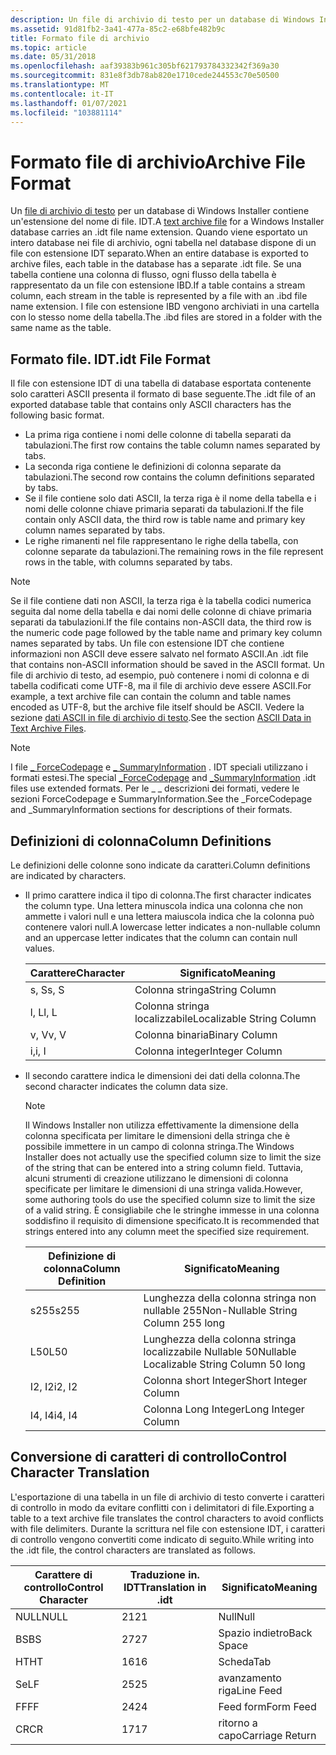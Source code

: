 ```yaml
---
description: Un file di archivio di testo per un database di Windows Installer contiene un'estensione del nome di file. IDT.
ms.assetid: 91d81fb2-3a41-477a-85c2-e68bfe482b9c
title: Formato file di archivio
ms.topic: article
ms.date: 05/31/2018
ms.openlocfilehash: aaf39383b961c305bf621793784332342f369a30
ms.sourcegitcommit: 831e8f3db78ab820e1710cede244553c70e50500
ms.translationtype: MT
ms.contentlocale: it-IT
ms.lasthandoff: 01/07/2021
ms.locfileid: "103881114"
---
```

# <a name="archive-file-format"></a><span data-ttu-id="0830a-103">Formato file di archivio</span><span class="sxs-lookup"><span data-stu-id="0830a-103">Archive File Format</span></span>

<span data-ttu-id="0830a-104">Un [file di archivio di testo](text-archive-files.md) per un database di Windows Installer contiene un'estensione del nome di file. IDT.</span><span class="sxs-lookup"><span data-stu-id="0830a-104">A [text archive file](text-archive-files.md) for a Windows Installer database carries an .idt file name extension.</span></span> <span data-ttu-id="0830a-105">Quando viene esportato un intero database nei file di archivio, ogni tabella nel database dispone di un file con estensione IDT separato.</span><span class="sxs-lookup"><span data-stu-id="0830a-105">When an entire database is exported to archive files, each table in the database has a separate .idt file.</span></span> <span data-ttu-id="0830a-106">Se una tabella contiene una colonna di flusso, ogni flusso della tabella è rappresentato da un file con estensione IBD.</span><span class="sxs-lookup"><span data-stu-id="0830a-106">If a table contains a stream column, each stream in the table is represented by a file with an .ibd file name extension.</span></span> <span data-ttu-id="0830a-107">I file con estensione IBD vengono archiviati in una cartella con lo stesso nome della tabella.</span><span class="sxs-lookup"><span data-stu-id="0830a-107">The .ibd files are stored in a folder with the same name as the table.</span></span>

## <a name="idt-file-format"></a><span data-ttu-id="0830a-108">Formato file. IDT</span><span class="sxs-lookup"><span data-stu-id="0830a-108">.idt File Format</span></span>

<span data-ttu-id="0830a-109">Il file con estensione IDT di una tabella di database esportata contenente solo caratteri ASCII presenta il formato di base seguente.</span><span class="sxs-lookup"><span data-stu-id="0830a-109">The .idt file of an exported database table that contains only ASCII characters has the following basic format.</span></span>

-   <span data-ttu-id="0830a-110">La prima riga contiene i nomi delle colonne di tabella separati da tabulazioni.</span><span class="sxs-lookup"><span data-stu-id="0830a-110">The first row contains the table column names separated by tabs.</span></span>
-   <span data-ttu-id="0830a-111">La seconda riga contiene le definizioni di colonna separate da tabulazioni.</span><span class="sxs-lookup"><span data-stu-id="0830a-111">The second row contains the column definitions separated by tabs.</span></span>
-   <span data-ttu-id="0830a-112">Se il file contiene solo dati ASCII, la terza riga è il nome della tabella e i nomi delle colonne chiave primaria separati da tabulazioni.</span><span class="sxs-lookup"><span data-stu-id="0830a-112">If the file contain only ASCII data, the third row is table name and primary key column names separated by tabs.</span></span>
-   <span data-ttu-id="0830a-113">Le righe rimanenti nel file rappresentano le righe della tabella, con colonne separate da tabulazioni.</span><span class="sxs-lookup"><span data-stu-id="0830a-113">The remaining rows in the file represent rows in the table, with columns separated by tabs.</span></span>

> [!Note]  
> <span data-ttu-id="0830a-114">Se il file contiene dati non ASCII, la terza riga è la tabella codici numerica seguita dal nome della tabella e dai nomi delle colonne di chiave primaria separati da tabulazioni.</span><span class="sxs-lookup"><span data-stu-id="0830a-114">If the file contains non-ASCII data, the third row is the numeric code page followed by the table name and primary key column names separated by tabs.</span></span> <span data-ttu-id="0830a-115">Un file con estensione IDT che contiene informazioni non ASCII deve essere salvato nel formato ASCII.</span><span class="sxs-lookup"><span data-stu-id="0830a-115">An .idt file that contains non-ASCII information should be saved in the ASCII format.</span></span> <span data-ttu-id="0830a-116">Un file di archivio di testo, ad esempio, può contenere i nomi di colonna e di tabella codificati come UTF-8, ma il file di archivio deve essere ASCII.</span><span class="sxs-lookup"><span data-stu-id="0830a-116">For example, a text archive file can contain the column and table names encoded as UTF-8, but the archive file itself should be ASCII.</span></span> <span data-ttu-id="0830a-117">Vedere la sezione [dati ASCII in file di archivio di testo](ascii-data-in-text-archive-files.md).</span><span class="sxs-lookup"><span data-stu-id="0830a-117">See the section [ASCII Data in Text Archive Files](ascii-data-in-text-archive-files.md).</span></span>

 

> [!Note]  
> <span data-ttu-id="0830a-118">I file [ \_ ForceCodepage](-forcecodepage.md) e [ \_ SummaryInformation](-summaryinformation.md) . IDT speciali utilizzano i formati estesi.</span><span class="sxs-lookup"><span data-stu-id="0830a-118">The special [\_ForceCodepage](-forcecodepage.md) and [\_SummaryInformation](-summaryinformation.md) .idt files use extended formats.</span></span> <span data-ttu-id="0830a-119">Per le \_ \_ descrizioni dei formati, vedere le sezioni ForceCodepage e SummaryInformation.</span><span class="sxs-lookup"><span data-stu-id="0830a-119">See the \_ForceCodepage and \_SummaryInformation sections for descriptions of their formats.</span></span>

 

## <a name="column-definitions"></a><span data-ttu-id="0830a-120">Definizioni di colonna</span><span class="sxs-lookup"><span data-stu-id="0830a-120">Column Definitions</span></span>

<span data-ttu-id="0830a-121">Le definizioni delle colonne sono indicate da caratteri.</span><span class="sxs-lookup"><span data-stu-id="0830a-121">Column definitions are indicated by characters.</span></span>

-   <span data-ttu-id="0830a-122">Il primo carattere indica il tipo di colonna.</span><span class="sxs-lookup"><span data-stu-id="0830a-122">The first character indicates the column type.</span></span> <span data-ttu-id="0830a-123">Una lettera minuscola indica una colonna che non ammette i valori null e una lettera maiuscola indica che la colonna può contenere valori null.</span><span class="sxs-lookup"><span data-stu-id="0830a-123">A lowercase letter indicates a non-nullable column and an uppercase letter indicates that the column can contain null values.</span></span>

    | <span data-ttu-id="0830a-124">Carattere</span><span class="sxs-lookup"><span data-stu-id="0830a-124">Character</span></span> | <span data-ttu-id="0830a-125">Significato</span><span class="sxs-lookup"><span data-stu-id="0830a-125">Meaning</span></span>                   |
    |-----------|---------------------------|
    | <span data-ttu-id="0830a-126">s, S</span><span class="sxs-lookup"><span data-stu-id="0830a-126">s, S</span></span>      | <span data-ttu-id="0830a-127">Colonna stringa</span><span class="sxs-lookup"><span data-stu-id="0830a-127">String Column</span></span>             |
    | <span data-ttu-id="0830a-128">l, L</span><span class="sxs-lookup"><span data-stu-id="0830a-128">l, L</span></span>      | <span data-ttu-id="0830a-129">Colonna stringa localizzabile</span><span class="sxs-lookup"><span data-stu-id="0830a-129">Localizable String Column</span></span> |
    | <span data-ttu-id="0830a-130">v, V</span><span class="sxs-lookup"><span data-stu-id="0830a-130">v, V</span></span>      | <span data-ttu-id="0830a-131">Colonna binaria</span><span class="sxs-lookup"><span data-stu-id="0830a-131">Binary Column</span></span>             |
    | <span data-ttu-id="0830a-132">i,</span><span class="sxs-lookup"><span data-stu-id="0830a-132">i, I</span></span>      | <span data-ttu-id="0830a-133">Colonna integer</span><span class="sxs-lookup"><span data-stu-id="0830a-133">Integer Column</span></span>            |

    

     

-   <span data-ttu-id="0830a-134">Il secondo carattere indica le dimensioni dei dati della colonna.</span><span class="sxs-lookup"><span data-stu-id="0830a-134">The second character indicates the column data size.</span></span>

    > [!Note]  
    > <span data-ttu-id="0830a-135">Il Windows Installer non utilizza effettivamente la dimensione della colonna specificata per limitare le dimensioni della stringa che è possibile immettere in un campo di colonna stringa.</span><span class="sxs-lookup"><span data-stu-id="0830a-135">The Windows Installer does not actually use the specified column size to limit the size of the string that can be entered into a string column field.</span></span> <span data-ttu-id="0830a-136">Tuttavia, alcuni strumenti di creazione utilizzano le dimensioni di colonna specificate per limitare le dimensioni di una stringa valida.</span><span class="sxs-lookup"><span data-stu-id="0830a-136">However, some authoring tools do use the specified column size to limit the size of a valid string.</span></span> <span data-ttu-id="0830a-137">È consigliabile che le stringhe immesse in una colonna soddisfino il requisito di dimensione specificato.</span><span class="sxs-lookup"><span data-stu-id="0830a-137">It is recommended that strings entered into any column meet the specified size requirement.</span></span>

     

    

    | <span data-ttu-id="0830a-138">Definizione di colonna</span><span class="sxs-lookup"><span data-stu-id="0830a-138">Column Definition</span></span> | <span data-ttu-id="0830a-139">Significato</span><span class="sxs-lookup"><span data-stu-id="0830a-139">Meaning</span></span>                                    |
    |-------------------|--------------------------------------------|
    | <span data-ttu-id="0830a-140">s255</span><span class="sxs-lookup"><span data-stu-id="0830a-140">s255</span></span>              | <span data-ttu-id="0830a-141">Lunghezza della colonna stringa non nullable 255</span><span class="sxs-lookup"><span data-stu-id="0830a-141">Non-Nullable String Column 255 long</span></span>        |
    | <span data-ttu-id="0830a-142">L50</span><span class="sxs-lookup"><span data-stu-id="0830a-142">L50</span></span>               | <span data-ttu-id="0830a-143">Lunghezza della colonna stringa localizzabile Nullable 50</span><span class="sxs-lookup"><span data-stu-id="0830a-143">Nullable Localizable String Column 50 long</span></span> |
    | <span data-ttu-id="0830a-144">I2, I2</span><span class="sxs-lookup"><span data-stu-id="0830a-144">i2, I2</span></span>            | <span data-ttu-id="0830a-145">Colonna short Integer</span><span class="sxs-lookup"><span data-stu-id="0830a-145">Short Integer Column</span></span>                       |
    | <span data-ttu-id="0830a-146">I4, I4</span><span class="sxs-lookup"><span data-stu-id="0830a-146">i4, I4</span></span>            | <span data-ttu-id="0830a-147">Colonna Long Integer</span><span class="sxs-lookup"><span data-stu-id="0830a-147">Long Integer Column</span></span>                        |

    

     

## <a name="control-character-translation"></a><span data-ttu-id="0830a-148">Conversione di caratteri di controllo</span><span class="sxs-lookup"><span data-stu-id="0830a-148">Control Character Translation</span></span>

<span data-ttu-id="0830a-149">L'esportazione di una tabella in un file di archivio di testo converte i caratteri di controllo in modo da evitare conflitti con i delimitatori di file.</span><span class="sxs-lookup"><span data-stu-id="0830a-149">Exporting a table to a text archive file translates the control characters to avoid conflicts with file delimiters.</span></span> <span data-ttu-id="0830a-150">Durante la scrittura nel file con estensione IDT, i caratteri di controllo vengono convertiti come indicato di seguito.</span><span class="sxs-lookup"><span data-stu-id="0830a-150">While writing into the .idt file, the control characters are translated as follows.</span></span>



| <span data-ttu-id="0830a-151">Carattere di controllo</span><span class="sxs-lookup"><span data-stu-id="0830a-151">Control Character</span></span> | <span data-ttu-id="0830a-152">Traduzione in. IDT</span><span class="sxs-lookup"><span data-stu-id="0830a-152">Translation in .idt</span></span> | <span data-ttu-id="0830a-153">Significato</span><span class="sxs-lookup"><span data-stu-id="0830a-153">Meaning</span></span>         |
|-------------------|---------------------|-----------------|
| <span data-ttu-id="0830a-154">NULL</span><span class="sxs-lookup"><span data-stu-id="0830a-154">NULL</span></span>              | <span data-ttu-id="0830a-155">21</span><span class="sxs-lookup"><span data-stu-id="0830a-155">21</span></span>                  | <span data-ttu-id="0830a-156">Null</span><span class="sxs-lookup"><span data-stu-id="0830a-156">Null</span></span>            |
| <span data-ttu-id="0830a-157">BS</span><span class="sxs-lookup"><span data-stu-id="0830a-157">BS</span></span>                | <span data-ttu-id="0830a-158">27</span><span class="sxs-lookup"><span data-stu-id="0830a-158">27</span></span>                  | <span data-ttu-id="0830a-159">Spazio indietro</span><span class="sxs-lookup"><span data-stu-id="0830a-159">Back Space</span></span>      |
| <span data-ttu-id="0830a-160">HT</span><span class="sxs-lookup"><span data-stu-id="0830a-160">HT</span></span>                | <span data-ttu-id="0830a-161">16</span><span class="sxs-lookup"><span data-stu-id="0830a-161">16</span></span>                  | <span data-ttu-id="0830a-162">Scheda</span><span class="sxs-lookup"><span data-stu-id="0830a-162">Tab</span></span>             |
| <span data-ttu-id="0830a-163">Se</span><span class="sxs-lookup"><span data-stu-id="0830a-163">LF</span></span>                | <span data-ttu-id="0830a-164">25</span><span class="sxs-lookup"><span data-stu-id="0830a-164">25</span></span>                  | <span data-ttu-id="0830a-165">avanzamento riga</span><span class="sxs-lookup"><span data-stu-id="0830a-165">Line Feed</span></span>       |
| <span data-ttu-id="0830a-166">FF</span><span class="sxs-lookup"><span data-stu-id="0830a-166">FF</span></span>                | <span data-ttu-id="0830a-167">24</span><span class="sxs-lookup"><span data-stu-id="0830a-167">24</span></span>                  | <span data-ttu-id="0830a-168">Feed form</span><span class="sxs-lookup"><span data-stu-id="0830a-168">Form Feed</span></span>       |
| <span data-ttu-id="0830a-169">CR</span><span class="sxs-lookup"><span data-stu-id="0830a-169">CR</span></span>                | <span data-ttu-id="0830a-170">17</span><span class="sxs-lookup"><span data-stu-id="0830a-170">17</span></span>                  | <span data-ttu-id="0830a-171">ritorno a capo</span><span class="sxs-lookup"><span data-stu-id="0830a-171">Carriage Return</span></span> |



 

 

 



